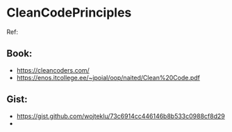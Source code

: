 # CleanCodePrinciples

Ref:

## Book:
- https://cleancoders.com/
- https://enos.itcollege.ee/~jpoial/oop/naited/Clean%20Code.pdf

## Gist:

- https://gist.github.com/wojteklu/73c6914cc446146b8b533c0988cf8d29
- 
